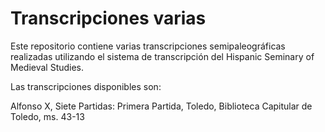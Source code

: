 # Transcripciones varias

Este repositorio contiene varias transcripciones semipaleográficas realizadas utilizando
el sistema de transcripción del Hispanic Seminary of Medieval Studies. 

Las transcripciones disponibles son:

Alfonso X, Siete Partidas: Primera Partida, Toledo, Biblioteca Capitular de Toledo, ms. 43-13
